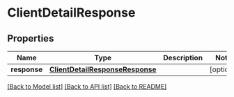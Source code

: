 # ClientDetailResponse

## Properties
Name | Type | Description | Notes
------------ | ------------- | ------------- | -------------
**response** | [**ClientDetailResponseResponse**](ClientDetailResponseResponse.md) |  | [optional] 

[[Back to Model list]](../README.md#documentation-for-models) [[Back to API list]](../README.md#documentation-for-api-endpoints) [[Back to README]](../README.md)


